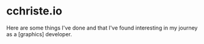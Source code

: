 # cchriste.io

Here are some things I've done and that I've found interesting in my journey as a [graphics] developer.
